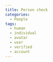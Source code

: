 ```yaml
---
title: Person check
categories:
  - People
tags:
  - human
  - individual
  - avatar
  - user
  - verified
  - account
---
```

